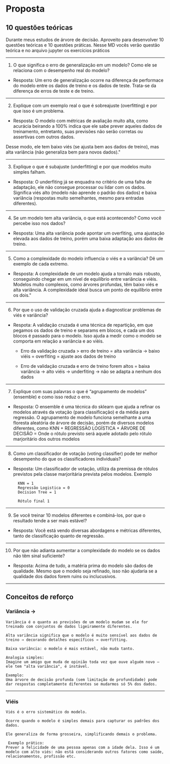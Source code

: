 # Proposta

## 10 questões teóricas

Durante meus estudos de árvore de decisão. Aproveito para desenvolver 10 questões teóricas 
e 10 questões práticas. Nesse MD vocês verão questão teórica e no arquivo jupyter os exercícios
práticos

---
1. O que significa o erro de generalização em um modelo? Como ele se relaciona com o desempenho real do modelo?

* Resposta: Um erro de generalização ocorre na diferença de performace do modelo entre os dados de treino e os dados de teste. Trata-se da diferença de erros de teste e de treino.

---

2. Explique com um exemplo real o que é sobreajuste (overfitting) e por que isso é um problema.

* Resposta: O modelo com métricas de avaliação muito alta, como acurácia beirando a 100% indica que ele sabe prever aqueles dados de treinamento, entretanto, suas previsões não serão corretas ou assertivas com outros dados. 

Desse modo, ele tem baixo viés (se ajusta bem aos dados de treino), mas alta variância (não generaliza bem para novos dados)."

---

3. Explique o que é subajuste (underfitting) e por que modelos muito simples falham.

* Resposta: O underfiting já se enquadra no critério de uma falha de adaptação, ele não consegue processar ou lidar com os dados. Significa viés alto (modelo não aprende o padrão dos dados) e baixa variância (respostas muito semelhantes, mesmo para entradas diferentes).

---
4. Se um modelo tem alta variância, o que está acontecendo? Como você percebe isso nos dados?

* Resposta: Uma alta variância pode apontar um overfiting, uma ajustação elevada aos dados de treino, porém uma baixa adaptação aos dados de treino. 
---
5. Como a complexidade do modelo influencia o viés e a variância? Dê um exemplo de cada extremo.

* Resposta: A complexidade de um modelo ajuda a tornálo mais robusto, conseguindo chegar em um nível de equilíbrio entre variância e vièis. Modelos muito complexos, como árvores profundas, têm baixo viés e alta variância. A complexidade ideal busca um ponto de equilíbrio entre os dois."

---
6. Por que o uso de validação cruzada ajuda a diagnosticar problemas de viés e variância?

* Respota: A validação cruzada é uma técnica de repartição, em que pegamos os dados de treino e separams em blocos, e cada um dos blocos é passado para o modelo. Isso ajuda a medir como o modelo se comporta em relação a variância e ao vièis.

    * Erro da validação cruzada > erro de treino = alta variância -> baixo viéis = overfiting = ajuste aos dados de treino 

    * Erro de validação cruzada e erro de treino forem altos = baixa variância -> alto viéis -> underfiting -> não se adapta a nenhum dos dados
---
7. Explique com suas palavras o que é “agrupamento de modelos” (ensemble) e como isso reduz o erro.

* Resposta: O ensemble é uma técnica do sklearn que ajuda a refinar os modelos através da votação (para classificação) e da média para regressão. O agrupamento de modelo funciona semelhante a uma floresta aleatória de árvore de decisão, porém de diversos modelos diferentes, como KNN + REGRESSÃO LOGÍSTICA + ÁRVORE DE DECISÃO = Onde o rótulo previsto será aquele adotado pelo rótulo marjoritário dos outros modelos
---
8. Como um classificador de votação (voting classifier) pode ter melhor desempenho do que os classificadores individuais?

* Resposta: Um classificador de votação, utiliza da premissa de rótulos previstos pela classe marjoritária prevista pelos modelos. Exemplo 

        KNN = 1 
        Regressão Logistica = 0
        Decision Tree = 1 

        Rótulo final 1
---
9. Se você treinar 10 modelos diferentes e combiná-los, por que o resultado tende a ser mais estável?

* Resposta: Você está vendo diversas abordagens e métricas diferentes, tanto de classificação quanto de regressão. 
---
10. Por que não adianta aumentar a complexidade do modelo se os dados não têm sinal suficiente?

* Resposta: Acima de tudo, a matéria prima do modelo são dados de qualidade. Mesmo que o modelo seja refinado, isso não ajudaria se a qualidade dos dados forem ruins ou inclucusivos. 

---

## Conceitos de reforço 

### Variância -> 
    Variância é o quanto as previsões de um modelo mudam se ele for treinado com conjuntos de dados ligeiramente diferentes.

    Alta variância significa que o modelo é muito sensível aos dados de treino → decorando detalhes específicos → overfitting.

    Baixa variância: o modelo é mais estável, não muda tanto.

    Analogia simples:
    Imagine um amigo que muda de opinião toda vez que ouve alguém novo — ele tem "alta variância", é instável.

    Exemplo:
    Uma árvore de decisão profunda (sem limitação de profundidade) pode dar respostas completamente diferentes se mudarmos só 5% dos dados.


---

### Viéis
    Viés é o erro sistemático do modelo.

    Ocorre quando o modelo é simples demais para capturar os padrões dos dados.

    Ele generaliza de forma grosseira, simplificando demais o problema.

     Exemplo prático:
    Prever a felicidade de uma pessoa apenas com a idade dela. Isso é um modelo com alto viés: não está considerando outros fatores como saúde, relacionamentos, profissão etc.
